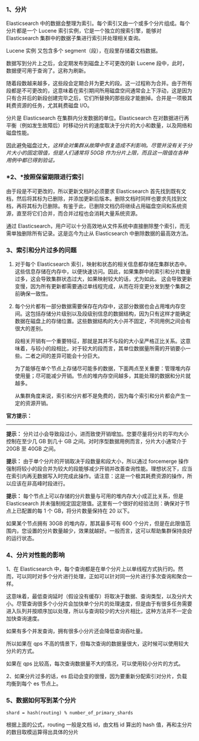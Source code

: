 ### 1、分片

Elasticsearch 中的数据会整理为索引。每个索引又由一个或多个分片组成。每个分片都是一个 Lucene 索引实例，它是一个独立的搜索引擎，能够对 Elasticsearch 集群中的数据子集进行索引并处理相关查询。

Lucene 实例 又包含多个 segment（段），在段里存储着文档数据。

数据写到分片上之后，会定期发布到磁盘上不可更改的新 Lucene 段中，此时，数据便可用于查询了。这称为刷新。

随着段数越来越多，这些段会定期合并为更大的段。这一过程称为合并。由于所有段都是不可更改的，这意味着在索引期间所用磁盘空间通常会上下浮动，这是因为只有合并后的新段创建完毕之后，它们所替换的那些段才能删掉。合并是一项极其耗费资源的任务，尤其耗费磁盘 I/O。

分片是 Elasticsearch 在集群内分发数据的单位。Elasticsearch 在对数据进行再平衡（例如发生故障后）时移动分片的速度取决于分片的大小和数量，以及网络和磁盘性能。

因此避免磁盘过大，*这样会对集群从故障中恢复造成不利影响。尽管并没有关于分片大小的固定限值，但是人们通常将 50GB 作为分片上限，而且这一限值在各种用例中都已得到验证。*



### *2、*按照保留期限进行索引

由于段是不可更改的，所以更新文档时必须要求 Elasticsearch 首先找到既有文档，然后将其标为已删除，并添加更新后版本。删除文档时同样也要求先找到文档，再将其标为已删除。有鉴于此，已删除文档仍将继续占用磁盘空间和系统资源，直至将它们合并，而合并过程也会消耗大量系统资源。

通过 Elasticsearch，用户可以十分高效地从文件系统中直接删除整个索引，而无需单独删除所有记录。这是迄今为止从 Elasticsearch 中删除数据的最高效方法。

 

### 3、索引和分片过多的问题

1. 对于每个 Elasticsearch 索引，映射和状态的相关信息都存储在集群状态中。这些信息存储在内存中，以便快速访问。因此，如果集群中的索引和分片数量过多，这会导致集群状态过大，如果映射较大的话，尤为如此。
   这会导致更新变慢，因为所有更新都需要通过单线程完成，从而在将变更分发到整个集群之前确保一致性。

   

2. 每个分片都有一部分数据需要保存在内存中，这部分数据也会占用堆内存空间。这包括存储分片级别以及段级别信息的数据结构，因为只有这样才能确定数据在磁盘上的存储位置。这些数据结构的大小并不固定，不同用例之间会有很大的差别。

   段相关开销有一个重要特征，那就是其并不与段的大小呈严格正比关系。这意味着，与较小的段相比，对于较大的段而言，其单位数据量所需的开销要小一些。二者之间的差异可能会十分巨大。

   为了能够在单个节点上存储尽可能多的数据，下面两点至关重要：管理堆内存使用量；尽可能减少开销。节点的堆内存空间越多，其能处理的数据和分片就越多。

   从集群角度来说，索引和分片都不是免费的，因为每个索引和分片都会产生一定的资源开销。

**官方提示：**

------

**提示：** 分片过小会导致段过小，进而致使开销增加。您要尽量将分片的平均大小控制在至少几 GB 到几十 GB 之间。对时序型数据用例而言，分片大小通常介于 20GB 至 40GB 之间。

**提示：** 由于单个分片的开销取决于段数量和段大小，所以通过 forcemerge 操作强制将较小的段合并为较大的段能够减少开销并改善查询性能。理想状况下，应当在索引内再无数据写入时完成此操作。请注意：这是一个极其耗费资源的操作，所以应该在非高峰时段进行。

**提示：** 每个节点上可以存储的分片数量与可用的堆内存大小成正比关系，但是 Elasticsearch 并未强制规定固定限值。这里有一个很好的经验法则：确保对于节点上已配置的每 1 个 GB，将分片数量保持在 20 以下。

如果某个节点拥有 30GB 的堆内存，那其最多可有 600 个分片，但是在此限值范围内，您设置的分片数量越少，效果就越好。一般而言，这可以帮助集群保持良好的运行状态。

 

### 4、分片对性能的影响

1、在 Elasticsearch 中，每个查询都是在单个分片上以单线程方式执行的。然而，可以同时对多个分片进行处理，正如可以针对同一分片进行多次查询和聚合一样。

这意味着，最低查询延时（假设没有缓存）将取决于数据、查询类型，以及分片大小。尽管查询很多个小分片会加快单个分片的处理速度，但是由于有很多任务需要进入队列并按顺序加以处理，所以与查询较少的大分片相比，这种方法并不一定会加快查询速度。

如果有多个并发查询，拥有很多小分片还会降低查询吞吐量。

 

所以如果在 qps 不高的情景下，但每次查询的数据量很大，这时候可以使用较大分片的方式。

如果在 qps 比较高，每次查询数据量不大的情况，可以使用较小分片的方式。

 

2、如果分片过多的话，es 启动会变的很慢，因为要重新分配索引对分片，负载均衡到每个 es 节点上。

 

### 5、数据如何写到某个分片

```
shard = hash(routing) % number_of_primary_shards
```

根据上面的公式，routing 一般是文档 id，由文档 id 算出的 hash 值，再和主分片的数目取模运算得出具体的分片